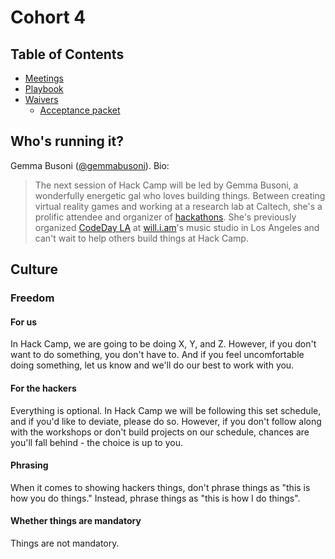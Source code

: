 # Cohort 4

## Table of Contents

- [Meetings](./meetings/)
- [Playbook](./playbook/)
- [Waivers](./waivers/)
  - [Acceptance packet](./waivers/acceptance_packet.pdf)

## Who's running it?

Gemma Busoni ([@gemmabusoni](https://github.com/gemmabusoni)). Bio:

> The next session of Hack Camp will be led by Gemma Busoni, a wonderfully
> energetic gal who loves building things. Between creating virtual reality
> games and working at a research lab at Caltech, she's a prolific attendee and
> organizer of [hackathons](https://en.wikipedia.org/wiki/Hackathon). She's
> previously organized [CodeDay LA](https://codeday.org/la) at
> [will.i.am](http://will.i.am/)'s music studio in Los Angeles and can't wait to
> help others build things at Hack Camp.

## Culture

### Freedom

#### For us

In Hack Camp, we are going to be doing X, Y, and Z. However, if you don't want
to do something, you don't have to. And if you feel uncomfortable doing
something, let us know and we'll do our best to work with you.

#### For the hackers

Everything is optional. In Hack Camp we will be following this set schedule, and
if you'd like to deviate, please do so. However, if you don't follow along with
the workshops or don't build projects on our schedule, chances are you'll fall
behind - the choice is up to you.

#### Phrasing

When it comes to showing hackers things, don't phrase things as "this is how you
do things." Instead, phrase things as "this is how I do things".

#### Whether things are mandatory

Things are not mandatory.
